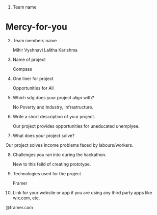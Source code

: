 1. Team name 

  # Mercy-for-you

2. Team members name 

   Mihir
   Vyshnavi
   Lalitha
   Karishma

3. Name of project

   Compass

4. One liner for project

   Opportunities for All

5. Which sdg does your project align with? 

   No Poverty and Industry, Infrastructure.

6. Write a short description of your project.  

   Our project provides opportunities for uneducated unemplyee.
   
 7. What does your project solve? 

   Our project solves income problems faced by labours/workers.

8. Challenges you ran into during the hackathon.  

   New to this feild of creating prototype.

9. Technologies used for the project 

   Framer

10. Link for your website or app if you are using any third party apps like wix.com, etc. 

   @framer.com
